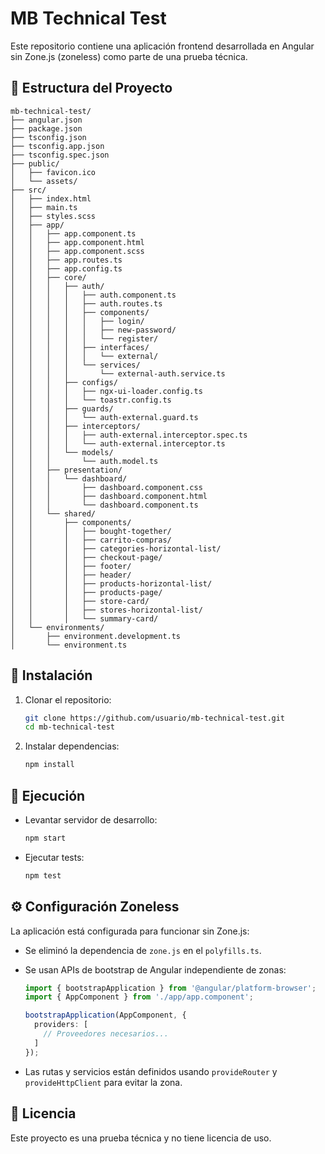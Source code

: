 # MB Technical Test

Este repositorio contiene una aplicación frontend desarrollada en Angular sin Zone.js (zoneless) como parte de una prueba técnica.

## 📁 Estructura del Proyecto

```plaintext
mb-technical-test/
├── angular.json
├── package.json
├── tsconfig.json
├── tsconfig.app.json
├── tsconfig.spec.json
├── public/
│   ├── favicon.ico
│   └── assets/
├── src/
│   ├── index.html
│   ├── main.ts
│   ├── styles.scss
│   ├── app/
│   │   ├── app.component.ts
│   │   ├── app.component.html
│   │   ├── app.component.scss
│   │   ├── app.routes.ts
│   │   ├── app.config.ts
│   │   ├── core/
│   │   │   ├── auth/
│   │   │   │   ├── auth.component.ts
│   │   │   │   ├── auth.routes.ts
│   │   │   │   ├── components/
│   │   │   │   │   ├── login/
│   │   │   │   │   ├── new-password/
│   │   │   │   │   └── register/
│   │   │   │   ├── interfaces/
│   │   │   │   │   └── external/
│   │   │   │   └── services/
│   │   │   │       └── external-auth.service.ts
│   │   │   ├── configs/
│   │   │   │   ├── ngx-ui-loader.config.ts
│   │   │   │   └── toastr.config.ts
│   │   │   ├── guards/
│   │   │   │   └── auth-external.guard.ts
│   │   │   ├── interceptors/
│   │   │   │   ├── auth-external.interceptor.spec.ts
│   │   │   │   └── auth-external.interceptor.ts
│   │   │   └── models/
│   │   │       └── auth.model.ts
│   │   ├── presentation/
│   │   │   └── dashboard/
│   │   │       ├── dashboard.component.css
│   │   │       ├── dashboard.component.html
│   │   │       └── dashboard.component.ts
│   │   └── shared/
│   │       ├── components/
│   │       │   ├── bought-together/
│   │       │   ├── carrito-compras/
│   │       │   ├── categories-horizontal-list/
│   │       │   ├── checkout-page/
│   │       │   ├── footer/
│   │       │   ├── header/
│   │       │   ├── products-horizontal-list/
│   │       │   ├── products-page/
│   │       │   ├── store-card/
│   │       │   ├── stores-horizontal-list/
│   │       │   └── summary-card/
│   └── environments/
│       ├── environment.development.ts
│       └── environment.ts
```

## 🚀 Instalación

1. Clonar el repositorio:
   ```bash
   git clone https://github.com/usuario/mb-technical-test.git
   cd mb-technical-test
   ```
2. Instalar dependencias:
   ```bash
   npm install
   ```

## 🔧 Ejecución

- Levantar servidor de desarrollo:
  ```bash
  npm start
  ```
- Ejecutar tests:
  ```bash
  npm test
  ```

## ⚙️ Configuración Zoneless

La aplicación está configurada para funcionar sin Zone.js:

- Se eliminó la dependencia de `zone.js` en el `polyfills.ts`.
- Se usan APIs de bootstrap de Angular independiente de zonas:
  ```ts
  import { bootstrapApplication } from '@angular/platform-browser';
  import { AppComponent } from './app/app.component';

  bootstrapApplication(AppComponent, {
    providers: [
      // Proveedores necesarios...
    ]
  });
  ```

- Las rutas y servicios están definidos usando `provideRouter` y `provideHttpClient` para evitar la zona.

## 📄 Licencia

Este proyecto es una prueba técnica y no tiene licencia de uso.
